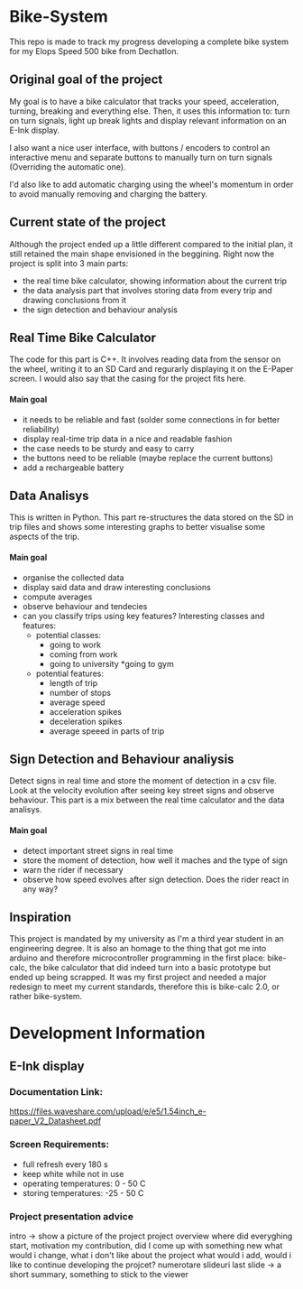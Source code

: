 # Bike-System
This repo is made to track my progress developing a complete bike system for my Elops Speed 500 bike from Dechatlon.

## Original goal of the project
My goal is to have a bike calculator that tracks your speed, acceleration, turning, breaking and everything else. Then, it uses this information to: turn on turn signals, light up break lights and display relevant information on an E-Ink display.

I also want a nice user interface, with buttons / encoders to control an interactive menu and separate buttons to manually turn on turn signals (Overriding the automatic one).

I'd also like to add automatic charging using the wheel's momentum in order to avoid manually removing and charging the battery.

## Current state of the project
Although the project ended up a little different compared to the initial plan, it still retained the main shape envisioned in the beggining.
Right now the project is split into 3 main parts: 
* the real time bike calculator, showing information about the current trip
* the data analysis part that involves storing data from every trip and drawing conclusions from it
* the sign detection and behaviour analysis

## Real Time Bike Calculator
The code for this part is C++. It involves reading data from the sensor on the wheel, writing it to an SD Card and regurarly displaying it on the E-Paper screen. I would also say that the casing for the project fits here.

#### Main goal
* it needs to be reliable and fast (solder some connections in for better reliability)
* display real-time trip data in a nice and readable fashion
* the case needs to be sturdy and easy to carry
* the buttons need to be reliable (maybe replace the current buttons)
* add a rechargeable battery

## Data Analisys
This is written in Python. This part re-structures the data stored on the SD in trip files and shows some interesting graphs to better visualise some aspects of the trip.

#### Main goal
* organise the collected data
* display said data and draw interesting conclusions
* compute averages 
* observe behaviour and tendecies
* can you classify trips using key features? Interesting classes and features:
	- potential classes: 
		* going to work
		* coming from work
		* going to university
		*going to gym
	- potential features: 
		* length of trip
		* number of stops
		* average speed
		* acceleration spikes
		* deceleration spikes
		* average speeed in parts of trip

## Sign Detection and Behaviour analiysis
Detect signs in real time and store the moment of detection in a csv file. Look at the velocity evolution after seeing key street signs and observe behaviour. This part is a mix between the real time calculator and the data analisys. 

#### Main goal
* detect important street signs in real time
* store the moment of detection, how well it maches and the type of sign
* warn the rider if necessary
* observe how speed evolves after sign detection. Does the rider react in any way?

## Inspiration
This project is mandated by my university as I'm a third year student in an engineering degree. It is also an homage to the thing that got me into arduino and therefore microcontroller programming in the first place: bike-calc, the bike calculator that did indeed turn into a basic prototype but ended up being scrapped. It was my first project and needed a major redesign to meet my current standards, therefore this is bike-calc 2.0, or rather bike-system.  

# Development Information

## E-Ink display

### Documentation Link:
https://files.waveshare.com/upload/e/e5/1.54inch_e-paper_V2_Datasheet.pdf

### Screen Requirements:
* full refresh every 180 s
* keep white while not in use
* operating temperatures: 0 - 50 C
* storing temperatures: -25 - 50 C

### Project presentation advice

intro -> show a picture of the project
project overview 
where did everyghing start, motivation
my contribution, did I come up with something new 
what would i change, what i don't like about the project
what would i add, would i like to continue developing the projcet?
numerotare slideuri
last slide -> a short summary, something to stick to the viewer
